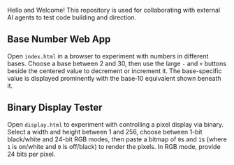 Hello and Welcome! This repository is used for collaborating with external AI agents to test code building and direction.

## Base Number Web App

Open `index.html` in a browser to experiment with numbers in different bases. Choose a base between 2 and 30, then use the large `-` and `+` buttons beside the centered value to decrement or increment it. The base-specific value is displayed prominently with the base‑10 equivalent shown beneath it.

## Binary Display Tester

Open `display.html` to experiment with controlling a pixel display via binary. Select a width and height between 1 and 256, choose between 1-bit black/white and 24-bit RGB modes, then paste a bitmap of `0`s and `1`s (where `1` is on/white and `0` is off/black) to render the pixels. In RGB mode, provide 24 bits per pixel.
